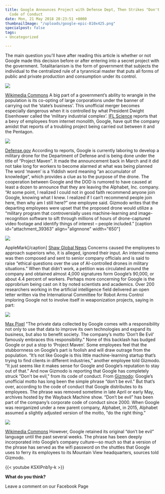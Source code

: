 ```yaml
---
title: Google Announces Project with Defense Dept, Then Strikes "Don't Be Evil" From
  Code of Conduct
date: Mon, 21 May 2018 20:23:51 +0000
thumbnailImage: "/uploads/google-epic-810x425.png"
specialpost: false
tags:
- Uncategorized

---
```

The main question you'll have after reading this article is whether or not Google made this decision before or after entering into a secret project with the government. Totalitarianism is the form of government that subjects the individual to the centralized rule of a tyrannical master that puts all forms of public and private production and consumption under its control. 

![](http://newsattorneys.staging.wpengine.com/wp-content/uploads/2018/05/dwight-eisenhower.jpg) 

[Wikimedia Commons](https://commons.wikimedia.org/wiki/File:Dwight_D._Eisenhower,_official_Presidential_portrait.jpg) A big part of a government’s ability to wrangle in the population is its co-opting of large corporations under the banner of carrying out the ‘state’s business’. This unofficial merger becomes especially dangerous when it is controlled by what President Dwight Eisenhower called the ‘military industrial complex’. [IFL Science](http://www.iflscience.com/technology/google-employees-are-resigning-over-the-companys-latest-project/) reports that a bevy of employees from internet monolith, Google, have quit the company amidst that reports of a troubling project being carried out between it and the Pentagon. 

![](http://newsattorneys.staging.wpengine.com/wp-content/uploads/2018/05/project-maven.jpg) 

[Defense.gov](https://media.defense.gov/2016/Oct/21/2001834507/825/780/0/161020-F-ZS999-001.JPG) According to reports, Google is currently laboring to develop a military drone for the Department of Defense and is being done under the title of “Project Maven”. It made the announcement back in March and it did not take long for workers to become alarmed at what was being planned The word ‘maven’ is a Yiddish word meaning “an accumulator of knowledge”, which provides a clue as to the purpose of the drone. The cooperation between Google and the DOD is rumored to have caused at least a dozen to announce that they are leaving the Alphabet, Inc. company. “At some point, I realized I could not in good faith recommend anyone join Google, knowing what I knew. I realized if I can’t recommend people join here, then why am I still here?” one employee said. Gizmodo writes that the departing employees were upset that the proposed drone would utilize a “military program that controversially uses machine-learning and image-recognition software to sift through millions of hours of drone-captured video footage and identify things of interest – people included.” \[caption id="attachment_39363" align="alignnone" width="650"\]

![](http://newsattorneys.staging.wpengine.com/wp-content/uploads/2018/05/drone-shaw-global-news.jpg) 

AppleMark\[/caption\] [Shaw Global News](https://shawglobalnews.files.wordpress.com/2016/02/cpt110326014_high.jpg) Concerns caused the employees to approach superiors who, it is alleged, ignored their input. An internal memo was then composed and sent to senior company officials and is said to raise “ethical questions over the use of AI-controlled drones in military situations.” When that didn’t work, a petition was circulated around the company and obtained almost 4,000 signatures form Google’s 90,000, or about 4.4 percent of workers. Perhaps more concerning for Google is the opprobrium being cast on it by noted scientists and academics. Over 200 researchers working in the artificial intelligence field delivered an open letter written via the International Committee for Robot Arms Control imploring Google not to involve itself in weaponization projects, saying in part: 

![](http://newsattorneys.staging.wpengine.com/wp-content/uploads/2018/05/google-plex-maxpixel-1024x682.jpg) 

[Max Pixel](https://www.maxpixel.net/Plex-Google-California-Office-Logo-959059) "The private data collected by Google comes with a responsibility not only to use that data to improve its own technologies and expand its business, but also to benefit society. The company’s motto 'Don’t Be Evil' famously embraces this responsibility." None of this backlash has budged Google or put a stop to ‘Project Maven’. Some employees feel that the stubbornness on Google’s part is foolish and will draw outrage from the population. “It’s not like Google is this little machine-learning startup that’s trying to find clients in different industries,” another employee told Gizmodo. “It just seems like it makes sense for Google and Google’s reputation to stay out of that.” And now Gizmodo is reporting that Google has completely struck "Don't be evil," from its code of conduct. From [Gizmodo](https://gizmodo.com/google-removes-nearly-all-mentions-of-dont-be-evil-from-1826153393): Google’s unofficial motto has long been the simple phrase “don’t be evil.” But that’s over, according to the code of conduct that Google distributes to its employees. The phrase was removed sometime in late April or early May, archives hosted by the Wayback Machine show. “Don’t be evil” has been part of the company’s corporate code of conduct since 2000. When Google was reorganized under a new parent company, Alphabet, in 2015, Alphabet assumed a slightly adjusted version of the motto, “do the right thing.” 

![](http://newsattorneys.staging.wpengine.com/wp-content/uploads/2018/05/google-epic-1024x538.png) 

[Wikimedia Commons](https://commons.wikimedia.org/wiki/File:Google,_Mountain_View,_California_(23294586076).jpg) However, Google retained its original “don’t be evil” language until the past several weeks. The phrase has been deeply incorporated into Google’s company culture—so much so that a version of the phrase has served as the wifi password on the shuttles that Google uses to ferry its employees to its Mountain View headquarters, sources told Gizmodo. 

{{< youtube KSXlPnb1y-k >}}

**What do you think?**

Leave a comment on our Facebook Page